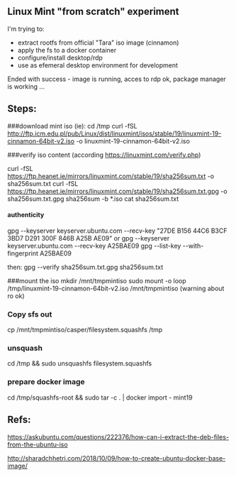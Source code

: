 ## Linux Mint "from scratch" experiment

I'm trying to:

- extract rootfs from official "Tara" iso image (cinnamon)
- apply the fs to a docker container
- configure/install desktop/rdp
- use as efemeral desktop environment for development

Ended with success - image is running, acces to rdp ok, package manager is working ...

## Steps:

###download mint iso (ie):
cd /tmp
curl -fSL http://ftp.icm.edu.pl/pub/Linux/dist/linuxmint/isos/stable/19/linuxmint-19-cinnamon-64bit-v2.iso -o linuxmint-19-cinnamon-64bit-v2.iso

###verify iso content (according https://linuxmint.com/verify.php)

curl -fSL https://ftp.heanet.ie/mirrors/linuxmint.com/stable/19/sha256sum.txt -o sha256sum.txt
curl -fSL https://ftp.heanet.ie/mirrors/linuxmint.com/stable/19/sha256sum.txt.gpg -o sha256sum.txt.gpg
sha256sum -b *.iso
cat sha256sum.txt
#### authenticity
gpg --keyserver keyserver.ubuntu.com --recv-key "27DE B156 44C6 B3CF 3BD7  D291 300F 846B A25B AE09"
or
gpg --keyserver keyserver.ubuntu.com --recv-key A25BAE09
gpg --list-key --with-fingerprint A25BAE09

then:
gpg --verify sha256sum.txt.gpg sha256sum.txt




###mount the iso 
mkdir /mnt/tmpmintiso
sudo mount -o loop /tmp/linuxmint-19-cinnamon-64bit-v2.iso /mnt/tmpmintiso
(warning about ro ok)
### Copy sfs out
cp /mnt/tmpmintiso/casper/filesystem.squashfs /tmp

### unsquash
cd /tmp && sudo unsquashfs filesystem.squashfs

### prepare docker image
cd /tmp/squashfs-root && sudo tar -c . | docker import - mint19


## Refs:

https://askubuntu.com/questions/222376/how-can-i-extract-the-deb-files-from-the-ubuntu-iso

http://sharadchhetri.com/2018/10/09/how-to-create-ubuntu-docker-base-image/